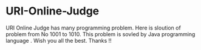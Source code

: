 # URI-Online-Judge
URI Online Judge has many programming problem. Here is sloution of problem from No 1001 to 1010. This problem is sovled by Java programming language .
Wish you all the best. Thanks !!
